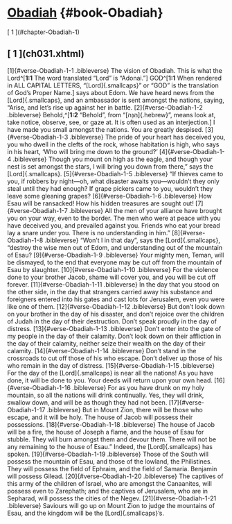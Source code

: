 # [Obadiah](ch001.xhtml) {#book-Obadiah}

<div id="chapterlinks-Obadiah" class="chapterlinks">[&nbsp;1&nbsp;](#chapter-Obadiah-1) </div>

<h2 class="chaptertitle">[&nbsp;1&nbsp;](ch031.xhtml)<span><span id="chapter-Obadiah-1"></span></span></h2>
 
[1]{#verse-Obadiah-1-1 .bibleverse} The vision of Obadiah. This is what the Lord^[**1:1** The word translated “Lord” is “Adonai.”] GOD^[**1:1** When rendered in ALL CAPITAL LETTERS, “[Lord]{.smallcaps}” or “GOD” is the translation of God’s Proper Name.] says about Edom. We have heard news from the [Lord]{.smallcaps}, and an ambassador is sent amongst the nations, saying, “Arise, and let’s rise up against her in battle. [2]{#verse-Obadiah-1-2 .bibleverse} Behold,^[**1:2** “Behold”, from “[הִנֵּה]{.hebrew}”, means look at, take notice, observe, see, or gaze at. It is often used as an interjection.] I have made you small amongst the nations. You are greatly despised. [3]{#verse-Obadiah-1-3 .bibleverse} The pride of your heart has deceived you, you who dwell in the clefts of the rock, whose habitation is high, who says in his heart, ‘Who will bring me down to the ground?’ [4]{#verse-Obadiah-1-4 .bibleverse} Though you mount on high as the eagle, and though your nest is set amongst the stars, I will bring you down from there,” says the [Lord]{.smallcaps}. [5]{#verse-Obadiah-1-5 .bibleverse} “If thieves came to you, if robbers by night—oh, what disaster awaits you—wouldn’t they only steal until they had enough? If grape pickers came to you, wouldn’t they leave some gleaning grapes? [6]{#verse-Obadiah-1-6 .bibleverse} How Esau will be ransacked! How his hidden treasures are sought out! [7]{#verse-Obadiah-1-7 .bibleverse} All the men of your alliance have brought you on your way, even to the border. The men who were at peace with you have deceived you, and prevailed against you. Friends who eat your bread lay a snare under you. There is no understanding in him.” 
[8]{#verse-Obadiah-1-8 .bibleverse} “Won’t I in that day”, says the [Lord]{.smallcaps}, “destroy the wise men out of Edom, and understanding out of the mountain of Esau? [9]{#verse-Obadiah-1-9 .bibleverse} Your mighty men, Teman, will be dismayed, to the end that everyone may be cut off from the mountain of Esau by slaughter. [10]{#verse-Obadiah-1-10 .bibleverse} For the violence done to your brother Jacob, shame will cover you, and you will be cut off forever. [11]{#verse-Obadiah-1-11 .bibleverse} In the day that you stood on the other side, in the day that strangers carried away his substance and foreigners entered into his gates and cast lots for Jerusalem, even you were like one of them. [12]{#verse-Obadiah-1-12 .bibleverse} But don’t look down on your brother in the day of his disaster, and don’t rejoice over the children of Judah in the day of their destruction. Don’t speak proudly in the day of distress. [13]{#verse-Obadiah-1-13 .bibleverse} Don’t enter into the gate of my people in the day of their calamity. Don’t look down on their affliction in the day of their calamity, neither seize their wealth on the day of their calamity. [14]{#verse-Obadiah-1-14 .bibleverse} Don’t stand in the crossroads to cut off those of his who escape. Don’t deliver up those of his who remain in the day of distress. [15]{#verse-Obadiah-1-15 .bibleverse} For the day of the [Lord]{.smallcaps} is near all the nations! As you have done, it will be done to you. Your deeds will return upon your own head. [16]{#verse-Obadiah-1-16 .bibleverse} For as you have drunk on my holy mountain, so all the nations will drink continually. Yes, they will drink, swallow down, and will be as though they had not been. [17]{#verse-Obadiah-1-17 .bibleverse} But in Mount Zion, there will be those who escape, and it will be holy. The house of Jacob will possess their possessions. [18]{#verse-Obadiah-1-18 .bibleverse} The house of Jacob will be a fire, the house of Joseph a flame, and the house of Esau for stubble. They will burn amongst them and devour them. There will not be any remaining to the house of Esau.” Indeed, the [Lord]{.smallcaps} has spoken. 
[19]{#verse-Obadiah-1-19 .bibleverse} Those of the South will possess the mountain of Esau, and those of the lowland, the Philistines. They will possess the field of Ephraim, and the field of Samaria. Benjamin will possess Gilead. [20]{#verse-Obadiah-1-20 .bibleverse} The captives of this army of the children of Israel, who are amongst the Canaanites, will possess even to Zarephath; and the captives of Jerusalem, who are in Sepharad, will possess the cities of the Negev. [21]{#verse-Obadiah-1-21 .bibleverse} Saviours will go up on Mount Zion to judge the mountains of Esau, and the kingdom will be the [Lord]{.smallcaps}’s. 